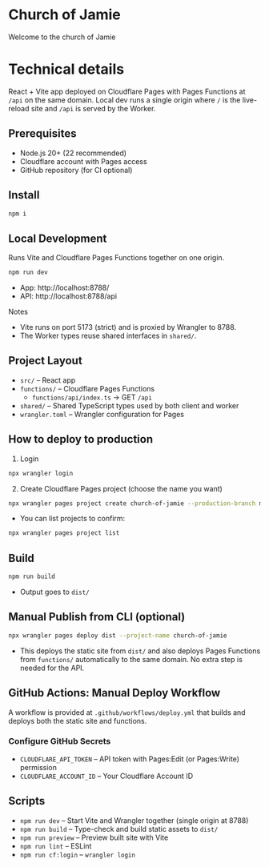 # Church of Jamie

Welcome to the church of Jamie

# Technical details

React + Vite app deployed on Cloudflare Pages with Pages Functions at `/api` on the same domain. Local dev runs a single origin where `/` is the live-reload site and `/api` is served by the Worker.

## Prerequisites
- Node.js 20+ (22 recommended)
- Cloudflare account with Pages access
- GitHub repository (for CI optional)

## Install
```bash
npm i
```

## Local Development
Runs Vite and Cloudflare Pages Functions together on one origin.

```bash
npm run dev
```
- App: http://localhost:8788/
- API: http://localhost:8788/api

Notes
- Vite runs on port 5173 (strict) and is proxied by Wrangler to 8788.
- The Worker types reuse shared interfaces in `shared/`.

## Project Layout
- `src/` – React app
- `functions/` – Cloudflare Pages Functions
  - `functions/api/index.ts` → GET `/api`
- `shared/` – Shared TypeScript types used by both client and worker
- `wrangler.toml` – Wrangler configuration for Pages

## How to deploy to production
1) Login
```bash
npx wrangler login
```

2) Create Cloudflare Pages project (choose the name you want)
```bash
npx wrangler pages project create church-of-jamie --production-branch main
```
- You can list projects to confirm:
```bash
npx wrangler pages project list
```

## Build
```bash
npm run build
```
- Output goes to `dist/`

## Manual Publish from CLI (optional)
```bash
npx wrangler pages deploy dist --project-name church-of-jamie
```
- This deploys the static site from `dist/` and also deploys Pages Functions from `functions/` automatically to the same domain. No extra step is needed for the API.

## GitHub Actions: Manual Deploy Workflow
A workflow is provided at `.github/workflows/deploy.yml` that builds and deploys both the static site and functions.

### Configure GitHub Secrets
- `CLOUDFLARE_API_TOKEN` – API token with Pages:Edit (or Pages:Write) permission
- `CLOUDFLARE_ACCOUNT_ID` – Your Cloudflare Account ID

## Scripts
- `npm run dev` – Start Vite and Wrangler together (single origin at 8788)
- `npm run build` – Type-check and build static assets to `dist/`
- `npm run preview` – Preview built site with Vite
- `npm run lint` – ESLint
- `npm run cf:login` – `wrangler login`